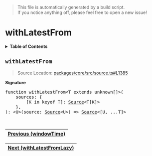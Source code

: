 > This file is automatically generated by a build script.<br>If you notice anything off, please feel free to open a new issue!

# withLatestFrom

<details><summary><b>Table of Contents</b></summary><br>

1. [<code>withLatestFrom</code>](#withLatestFrom)</details>

## <a name="withLatestFrom"></a><code>withLatestFrom</code>

> Source Location: [packages\/core\/src\/source.ts#L1385](..\/..\/packages\/core\/src\/source.ts#L1385)

<b>Signature</b>

<pre>function withLatestFrom&lt;T extends unknown[]&gt;(<br>    sources: {<br>        [K in keyof T]: <a href="../01-api-basics/03-Source.md#Source-Interface">Source</a>&lt;T[K]&gt;<br>    },<br>): &lt;U&gt;(source: <a href="../01-api-basics/03-Source.md#Source-Interface">Source</a>&lt;U&gt;) =&gt; <a href="../01-api-basics/03-Source.md#Source-Interface">Source</a>&lt;[U, ...T]&gt;</pre><br>

| [Previous \(windowTime\)](097-windowTime.md#readme) |
| --- |

<div align="right">

| [Next \(withLatestFromLazy\)](099-withLatestFromLazy.md#readme) |
| --- |
</div>
